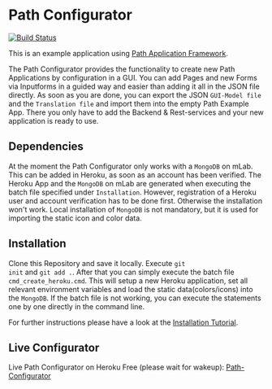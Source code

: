 # Path Configurator

[![Build Status](https://travis-ci.org/zhaw-gautsste/path-configurator.svg?branch=master)](https://travis-ci.org/zhaw-gautsste/path-configurator)

This is an example application using <a href="https://github.com/innovad/path">Path Application Framework</a>.

The Path Configurator provides the functionality to create new Path Applications by configuration in a GUI. 
You can add Pages and new Forms via Inputforms in a guided way and easier than adding it all in the JSON file directly.
As soon as you are done, you can export the JSON <code>GUI-Model file</code> and the <code>Translation file</code> and import them into the empty Path Example App.
There you only have to add the Backend & Rest-services and your new application is ready to use.

## Dependencies
At the moment the Path Configurator only works with a <code>MongoDB</code> on mLab. 
This can be added in Heroku, as soon as an account has been verified.
The Heroku App and the <code>MongoDB</code> on mLab are generated when executing the batch file specified under <code>Installation</code>.
However, registration of a Heroku user and account verification has to be done first. 
Otherwise the installation won't work.
Local installation of <code>MongoDB</code> is not mandatory, but it is used for importing the static icon and color data.

## Installation
Clone this Repository and save it locally. Execute <code>git init</code> and <code>git add .</code>.
After that you can simply execute the batch file <code>cmd_create_heroku.cmd</code>. 
This will setup a new Heroku application, set all relevant environment variables and load the static data(colors/icons) into the <code>MongoDB</code>.
If the batch file is not working, you can execute the statements one by one directly in the command line.

For further instructions please have a look at the [Installation Tutorial](https://github.com/zhaw-gautsste/path-configurator/wiki/Installation-of-the-Path-Configurator).

## Live Configurator
Live Path Configurator on Heroku Free (please wait for wakeup): [Path-Configurator](https://path-configurator.herokuapp.com)
